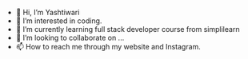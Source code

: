 - 👋 Hi, I’m Yashtiwari
- 👀 I’m interested in coding.
- 🌱 I’m currently learning full stack developer course from simplilearn
- 💞️ I’m looking to collaborate on ...
- 📫 How to reach me through my website and Instagram.

<!---
Yashtiwari21/Yashtiwari21 is a ✨ special ✨ repository because its `README.md` (this file) appears on your GitHub profile.
You can click the Preview link to take a look at your changes.
--->
